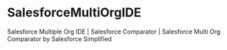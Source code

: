 # SalesforceMultiOrgIDE
Salesforce Multiple Org IDE | Salesforce Comparator | Salesforce Multi Org Comparator by Salesforce Simplified
